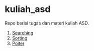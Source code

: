 # kuliah_asd

Repo berisi tugas dan materi kuliah ASD.
 1. [Searching](https://github.com/nyferin/kuliah_asd/tree/main/searching)
 2. [Sorting](https://github.com/nyferin/kuliah_asd/tree/main/sorting)
 3. [Poiter](https://github.com/nyferin/kuliah_asd/tree/main/pointer)

